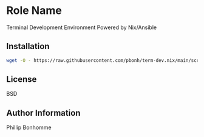 Role Name
=========

Terminal Development Environment Powered by Nix/Ansible

Installation
------------
```bash
wget -O - https://raw.githubusercontent.com/pbonh/term-dev.nix/main/scripts/bootstrap_gitssh.sh | bash
```

License
-------

BSD

Author Information
------------------

Phillip Bonhomme
